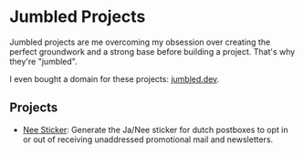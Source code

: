 # Jumbled Projects

Jumbled projects are me overcoming my obsession over creating the perfect groundwork and a strong base before building a project. That's why they're "jumbled".

I even bought a domain for these projects: [jumbled.dev](https://jumbled.dev).

## Projects

- [Nee Sticker](https://neesticker.jumbled.dev): Generate the Ja/Nee sticker for dutch postboxes to opt in or out of receiving unaddressed promotional mail and newsletters.

